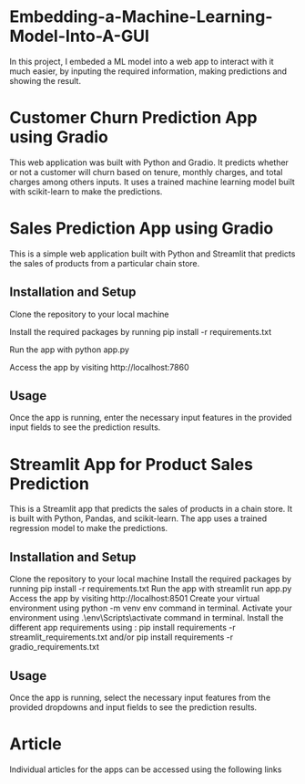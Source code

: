 # Embedding-a-Machine-Learning-Model-Into-A-GUI
In this project, I embeded a ML model into a web app to interact with it much easier, by inputing the required information, making predictions and showing the result.


# Customer Churn Prediction App using Gradio
This web application was built with Python and Gradio. It  predicts whether or not a customer will churn based on tenure, monthly charges, and total charges among others inputs. It uses a trained machine learning model built with scikit-learn to make the predictions.

# Sales Prediction App using Gradio
This is a simple web application built with Python and Streamlit that predicts the sales of products from a particular chain store.

## Installation and Setup
Clone the repository to your local machine

Install the required packages by running pip install -r requirements.txt

Run the app with python app.py

Access the app by visiting http://localhost:7860

## Usage
Once the app is running, enter the necessary input features in the provided input fields to see the prediction results.

# Streamlit App for Product Sales Prediction
This is a Streamlit app that predicts the sales of products in a chain store. It is built with Python, Pandas, and scikit-learn. The app uses a trained regression model to make the predictions.

## Installation and Setup
Clone the repository to your local machine
Install the required packages by running pip install -r requirements.txt
Run the app with streamlit run app.py
Access the app by visiting http://localhost:8501
Create your virtual environment using python -m venv env command in terminal.
Activate your environment using .\env\Scripts\activate command in terminal.
Install the different app requirements using :
pip install requirements -r streamlit_requirements.txt and/or
pip install requirements -r gradio_requirements.txt


## Usage
Once the app is running, select the necessary input features from the provided dropdowns and input fields to see the prediction results.

# Article
Individual articles for the apps can be accessed using the following links
